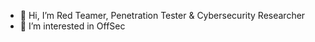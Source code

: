 - 👋 Hi, I’m Red Teamer, Penetration Tester & Cybersecurity Researcher
- 👀 I’m interested in OffSec
<!---
radhakrishrk15/radhakrishrk15 is a ✨ special ✨ repository because its `README.md` (this file) appears on your GitHub profile.
You can click the Preview link to take a look at your changes.
--->
